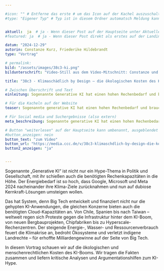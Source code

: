 ```yaml
---

#icon: "" # Entferne das erste # um das Icon auf der Kachel auszuschalten
#type: "Eigener Typ" # Typ ist in diesem Ordner automatsch Meldung kann aber hier überschrieben werden z.B. mit "Veröffentlichung" - der Typ erscheint in der Kachel über der Überschrift


aktuell:  ja  # ja - Wenn dieser Post auf der Hauptseite unter Aktuelles auftauchen soll (falls er nicht featured ist)
#featured: ja  # ja - Wenn dieser Post direkt als erstes auf der Landing Page angezeigt werden soll

datum: "2024-12-29"
autorin: Constanze Kurz, Friederike Hildebrandt 
type: "Vortrag"

# permalink:
bild: "/assets/images/38c3-ki.png"
bildunterschrift: "Video-Still aus dem Video-Mitschnitt: Constanze und Friederike auf der Bühne."

title: "38c3 - Klimaschädlich by Design – die ökologischen Kosten des KI-Hypes"

# Zwischen Überschrift und Text
einleitung: Sogenannte Generative KI hat einen hohen Rechenbedarf und braucht damit automatisch viel Energie. Wir wollen zeigen, was die AI-Bubble uns alle bisher an Ressourcen gekostet hat. Wer verdient sich daran dumm und dusslig? Und wer trägt die ökologischen und sozialen Kosten?

# Für die Kacheln auf der Website
teaser: Sogenannte generative KI hat einen hohen Rechenbedarf und braucht damit automatisch viel Energie. Wir tragen Quellen zum Energie-, Wasser- und Ressourcenverbrauch zusammen. 

# Für Social media und Suchergebnisse (also extern)
meta_beschreibung: Sogenannte generative KI hat einen hohen Rechenbedarf und braucht damit automatisch viel Energie. Wir tragen Quellen zusammen. 

# Button "weiterlesen" auf der Hauptseite kann umbenannt, ausgeblendet und zu anderer z.B. Externer URL zeigen
#button_anzeigen: nein 
button_text: "zum Video"
button_url: "https://media.ccc.de/v/38c3-klimaschdlich-by-design-die-kologischen-kosten-des-ki-hypes"
button2_anzeigen: "ja"


---
```

Sogenannte „Generative KI“ ist nicht nur ein Hype-Thema in Politik und Gesellschaft, mit ihr schießen auch die benötigten Rechenkapazitäten in die Höhe. Der Energiebedarf ist so hoch, dass Google, Microsoft und Meta 2024 nacheinander ihre Klima-Ziele zurücknahmen und nun auf dubiose Kernkraft-Lösungen umsteigen wollen.

Das hat System, denn Big Tech entwickelt und finanziert nicht nur die gehypten KI-Anwendungen, die gleichen Konzerne bieten auch die benötigten Cloud-Kapazitäten an. Von Chile, Spanien bis nach Taiwan – weltweit regen sich Proteste gegen die Infrastruktur hinter dem KI-Boom, von neuen Bergbauprojekten, Chipfabriken bis zu Hyperscale-Rechenzentren. Der steigende Energie-, Wasser- und Ressourcenverbrauch feuert die Klimakrise an, bedroht Ökosysteme und verletzt indigene Landrechte – für erhoffte Milliardengewinne auf der Seite von Big Tech.

In diesem Vortrag schauen wir auf die ökologischen und menschenrechtlichen Kosten des KI-Booms. Wir tragen die Fakten zusammen und liefern kritische Analysen und Argumentationshilfen zum KI-Hype.

